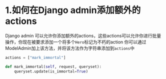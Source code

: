 # 1.如何在Django admin添加额外的actions
Django admin 可以允许你添加额外的actions，这些actions可以允许你进行批量操作，你现在被要求添加一个将多个`Hero`标记为不朽的action
你可以通过ModelAdmin加上该方法，并将该方法作为字符串添加到`actions`中
```Python
actions = ["mark_immortal"]

def mark_immortal(self, request, queryset):
    queryset.update(is_immortal=True)

```